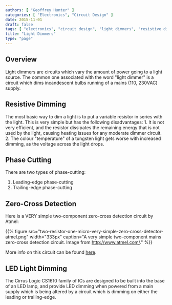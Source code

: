 ```yaml
---
authors: [ "Geoffrey Hunter" ]
categories: [ "Electronics", "Circuit Design" ]
date: 2015-11-01
draft: false
tags: [ "electronics", "circuit design", "light dimmers", "resistive dimming", "Atmel", "zero-cross detection" ]
title: "Light Dimmers"
type: "page"
---
```


## Overview

Light dimmers are circuits which vary the amount of power going to a light source. The common one associated with the word "light dimmer" is a circuit which dims incandescent bulbs running of a mains (110, 230VAC) supply.

## Resistive Dimming

The most basic way to dim a light is to put a variable resistor in series with the light. This is very simple but has the following disadvantages:  1. It is not very efficient, and the resistor dissipates the remaining energy that is not used by the light, causing heating issues for any moderate dimmer circuit.  2. The colour "temperature" of a tungsten light gets worse with increased dimming, as the voltage across the light drops. 

## Phase Cutting

There are two types of phase-cutting:

1. Leading-edge phase-cutting
1. Trailing-edge phase-cutting

## Zero-Cross Detection

Here is a VERY simple two-component zero-cross detection circuit by Atmel:

{{% figure src="two-resistor-one-micro-very-simple-zero-cross-detector-atmel.png" width="333px" caption="A very simple two-component mains zero-cross detection circuit. Image from http://www.atmel.com/."  %}}

More info on this circuit can be found [here](http://www.atmel.com/Images/doc2508.pdf).

## LED Light Dimming

The Cirrus Logic CS1610 family of ICs are designed to be built into the base of an LED lamp, and provide LED dimming when powered from a main supply which is being altered by a circuit which is dimming on either the leading or trailing-edge.
